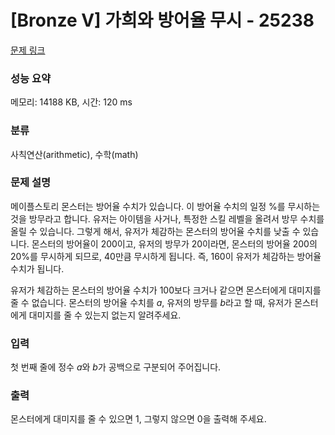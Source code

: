 # [Bronze V] 가희와 방어율 무시 - 25238 

[문제 링크](https://www.acmicpc.net/problem/25238) 

### 성능 요약

메모리: 14188 KB, 시간: 120 ms

### 분류

사칙연산(arithmetic), 수학(math)

### 문제 설명

<p>메이플스토리 몬스터는 방어율 수치가 있습니다. 이 방어율 수치의 일정 %를 무시하는 것을 방무라고 합니다. 유저는 아이템을 사거나, 특정한 스킬 레벨을 올려서 방무 수치를 올릴 수 있습니다. 그렇게 해서, 유저가 체감하는 몬스터의 방어율 수치를 낮출 수 있습니다. 몬스터의 방어율이 200이고, 유저의 방무가 20이라면, 몬스터의 방어율 200의 20%를 무시하게 되므로, 40만큼 무시하게 됩니다. 즉, 160이 유저가 체감하는 방어율 수치가 됩니다.</p>

<p>유저가 체감하는 몬스터의 방어율 수치가 100보다 크거나 같으면 몬스터에게 대미지를 줄 수 없습니다. 몬스터의 방어율 수치를 <em>a</em>, 유저의 방무를 <em>b</em>라고 할 때, 유저가 몬스터에게 대미지를 줄 수 있는지 없는지 알려주세요.  </p>

### 입력 

 <p>첫 번째 줄에 정수 <em>a</em>와 <em>b</em>가 공백으로 구분되어 주어집니다.</p>

### 출력 

 <p>몬스터에게 대미지를 줄 수 있으면 1, 그렇지 않으면 0을 출력해 주세요.</p>

